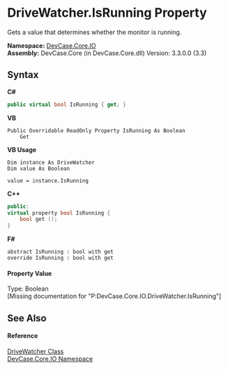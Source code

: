 # DriveWatcher.IsRunning Property 
 

Gets a value that determines whether the monitor is running.

**Namespace:**&nbsp;<a href="N_DevCase_Core_IO">DevCase.Core.IO</a><br />**Assembly:**&nbsp;DevCase.Core (in DevCase.Core.dll) Version: 3.3.0.0 (3.3)

## Syntax

**C#**<br />
``` C#
public virtual bool IsRunning { get; }
```

**VB**<br />
``` VB
Public Overridable ReadOnly Property IsRunning As Boolean
	Get
```

**VB Usage**<br />
``` VB Usage
Dim instance As DriveWatcher
Dim value As Boolean

value = instance.IsRunning

```

**C++**<br />
``` C++
public:
virtual property bool IsRunning {
	bool get ();
}
```

**F#**<br />
``` F#
abstract IsRunning : bool with get
override IsRunning : bool with get
```


#### Property Value
Type: Boolean<br />\[Missing <value> documentation for "P:DevCase.Core.IO.DriveWatcher.IsRunning"\]

## See Also


#### Reference
<a href="T_DevCase_Core_IO_DriveWatcher">DriveWatcher Class</a><br /><a href="N_DevCase_Core_IO">DevCase.Core.IO Namespace</a><br />